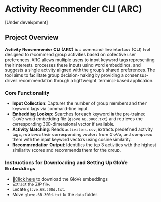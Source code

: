 # Activity Recommender CLI (ARC) 
[Under development]

## Project Overview

**Activity Recommender CLI (ARC)** is a command-line interface (CLI) tool designed to recommend group activities based on collective user preferences. ARC allows multiple users to input keyword tags representing their interests, processes these inputs using word embeddings, and suggests a single activity aligned with the group’s shared preferences. The tool aims to facilitate group decision-making by providing a consensus-driven recommendation through a lightweight, terminal-based application.


### Core Functionality

- **Input Collection**: Captures the number of group members and their keyword tags via command-line input.  
- **Embedding Lookup**: Searches for each keyword in the pre-trained GloVe word embedding file (`glove.6B.300d.txt`) and retrieves the corresponding 300-dimensional vector if available.  
- **Activity Matching**: Reads `activities.csv`, extracts predefined activity tags, retrieves their corresponding vectors from GloVe, and compares them with the input keyword vectors using cosine similarity.  
- **Recommendation Output**: Identifies the top 3 activities with the highest similarity scores and recommends them for the group.  


### Instructions for Downloading and Setting Up GloVe Embeddings 

- 🔗[Click here](https://nlp.stanford.edu/data/glove.6B.zip)  to download the GloVe embeddings
- Extract the ZIP file.  
- Locate `glove.6B.300d.txt`.  
- Move `glove.6B.300d.txt` to the `data` folder.  